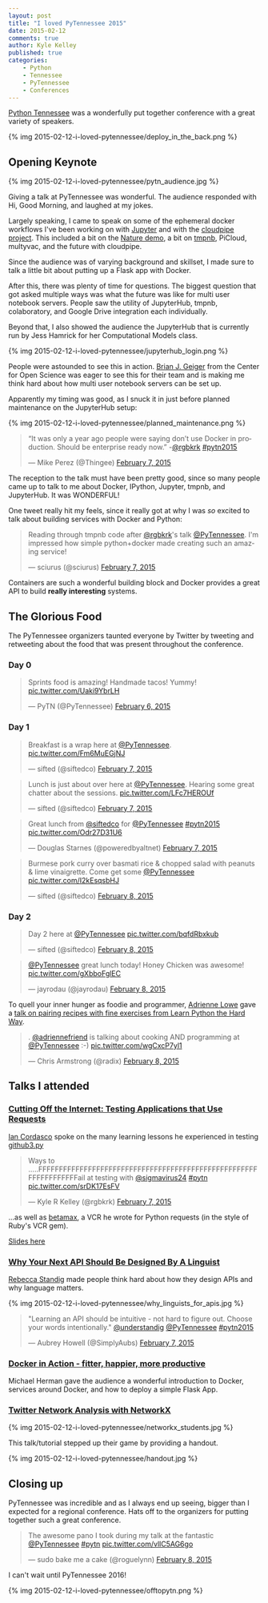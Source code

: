 ```yaml
---
layout: post
title: "I loved PyTennessee 2015"
date: 2015-02-12
comments: true
author: Kyle Kelley
published: true
categories:
    - Python
    - Tennessee
    - PyTennessee
    - Conferences
---
```


[Python Tennessee](https://www.pytennessee.org/) was a wonderfully put together conference with a great variety of speakers.

{% img 2015-02-12-i-loved-pytennessee/deploy_in_the_back.png %}

<!-- more -->

## Opening Keynote

{% img 2015-02-12-i-loved-pytennessee/pytn_audience.jpg %}

Giving a talk at PyTennessee was wonderful. The audience responded with Hi, Good Morning, and laughed at my jokes.

Largely speaking, I came to speak on some of the ephemeral docker workflows I've been working on with [Jupyter](https://github.com/jupyter) and with the [cloudpipe project](https://github.com/cloudpipe). This included a bit on the [Nature demo](https://developer.rackspace.com/blog/how-did-we-serve-more-than-20000-ipython-notebooks-for-nature/), a bit on [tmpnb](https://github.com/jupyter/tmpnb), PiCloud, multyvac, and the future with cloudpipe.

Since the audience was of varying background and skillset, I made sure to talk a little bit about putting up a Flask app with Docker.

After this, there was plenty of time for questions. The biggest question that got asked multiple ways was what the future was like for multi user notebook servers. People saw the utility of JupyterHub, tmpnb, colaboratory, and Google Drive integration each individually.

Beyond that, I also showed the audience the JupyterHub that is currently run by Jess Hamrick for her Computational Models class.

{% img 2015-02-12-i-loved-pytennessee/jupyterhub_login.png  %}

People were astounded to see this in action. [Brian J. Geiger](https://twitter.com/thefoodgeek) from the Center for Open Science was eager to see this for their team and is making me think hard about how multi user notebook servers can be set up.

Apparently my timing was good, as I snuck it in just before planned maintenance on the JupyterHub setup:

{% img 2015-02-12-i-loved-pytennessee/planned_maintenance.png %}

<blockquote class="twitter-tweet" lang="en"><p>“It was only a year ago people were saying don’t use Docker in production. Should be enterprise ready now.” -<a href="https://twitter.com/rgbkrk">@rgbkrk</a> <a href="https://twitter.com/hashtag/pytn2015?src=hash">#pytn2015</a></p>&mdash; Mike Perez (@Thingee) <a href="https://twitter.com/Thingee/status/564089026312159232">February 7, 2015</a></blockquote>
<script async src="//platform.twitter.com/widgets.js" charset="utf-8"></script>

The reception to the talk must have been pretty good, since so many people came up to talk to me about Docker, IPython, Jupyter, tmpnb, and JupyterHub. It was WONDERFUL!

One tweet really hit my feels, since it really got at why I was *so* excited to talk about building services with Docker and Python:

<blockquote class="twitter-tweet" lang="en"><p>Reading through tmpnb code after <a href="https://twitter.com/rgbkrk">@rgbkrk</a>&#39;s talk <a href="https://twitter.com/PyTennessee">@PyTennessee</a>. I&#39;m impressed how simple python+docker made creating such an amazing service!</p>&mdash; sciurus (@sciurus) <a href="https://twitter.com/sciurus/status/564100686888337411">February 7, 2015</a></blockquote>
<script async src="//platform.twitter.com/widgets.js" charset="utf-8"></script>

Containers are such a wonderful building block and Docker provides a great API to build **really interesting** systems.

## The Glorious Food

The PyTennessee organizers taunted everyone by Twitter by tweeting and retweeting about the food that was present throughout the conference.

### Day 0

<blockquote class="twitter-tweet" lang="en"><p>Sprints food is amazing! Handmade tacos! Yummy! <a href="http://t.co/Uaki9YbrLH">pic.twitter.com/Uaki9YbrLH</a></p>&mdash; PyTN (@PyTennessee) <a href="https://twitter.com/PyTennessee/status/563847755253448705">February 6, 2015</a></blockquote>
<script async src="//platform.twitter.com/widgets.js" charset="utf-8"></script>

### Day 1

<blockquote class="twitter-tweet" lang="en"><p>Breakfast is a wrap here at <a href="https://twitter.com/PyTennessee">@PyTennessee</a>. <a href="http://t.co/Fm6MuEGjNJ">pic.twitter.com/Fm6MuEGjNJ</a></p>&mdash; sifted (@siftedco) <a href="https://twitter.com/siftedco/status/564100088545304576">February 7, 2015</a></blockquote>
<script async src="//platform.twitter.com/widgets.js" charset="utf-8"></script>

<blockquote class="twitter-tweet" lang="en"><p>Lunch is just about over here at <a href="https://twitter.com/PyTennessee">@PyTennessee</a>. Hearing some great chatter about the sessions. <a href="http://t.co/LFc7HEROUf">pic.twitter.com/LFc7HEROUf</a></p>&mdash; sifted (@siftedco) <a href="https://twitter.com/siftedco/status/564134854124523520">February 7, 2015</a></blockquote>
<script async src="//platform.twitter.com/widgets.js" charset="utf-8"></script>

<blockquote class="twitter-tweet" lang="en"><p>Great lunch from <a href="https://twitter.com/siftedco">@siftedco</a> for <a href="https://twitter.com/PyTennessee">@PyTennessee</a> <a href="https://twitter.com/hashtag/pytn2015?src=hash">#pytn2015</a> <a href="http://t.co/Odr27D31U6">pic.twitter.com/Odr27D31U6</a></p>&mdash; Douglas Starnes (@poweredbyaltnet) <a href="https://twitter.com/poweredbyaltnet/status/564129900559613952">February 7, 2015</a></blockquote>
<script async src="//platform.twitter.com/widgets.js" charset="utf-8"></script>

<blockquote class="twitter-tweet" lang="en"><p>Burmese pork curry over basmati rice &amp; chopped salad with peanuts &amp; lime vinaigrette. Come get some <a href="https://twitter.com/PyTennessee">@PyTennessee</a> <a href="http://t.co/I2kEsqsbHJ">pic.twitter.com/I2kEsqsbHJ</a></p>&mdash; sifted (@siftedco) <a href="https://twitter.com/siftedco/status/564214595644973056">February 8, 2015</a></blockquote>
<script async src="//platform.twitter.com/widgets.js" charset="utf-8"></script>

### Day 2

<blockquote class="twitter-tweet" lang="en"><p>Day 2 here at <a href="https://twitter.com/PyTennessee">@PyTennessee</a> <a href="http://t.co/bqfdRbxkub">pic.twitter.com/bqfdRbxkub</a></p>&mdash; sifted (@siftedco) <a href="https://twitter.com/siftedco/status/564429136672722944">February 8, 2015</a></blockquote>
<script async src="//platform.twitter.com/widgets.js" charset="utf-8"></script>

<blockquote class="twitter-tweet" lang="en"><p><a href="https://twitter.com/PyTennessee">@PyTennessee</a> great lunch today! Honey Chicken was awesome! <a href="http://t.co/gXbboFglEC">pic.twitter.com/gXbboFglEC</a></p>&mdash; jayrodau (@jayrodau) <a href="https://twitter.com/jayrodau/status/564494507295916032">February 8, 2015</a></blockquote>
<script async src="//platform.twitter.com/widgets.js" charset="utf-8"></script>

To quell your inner hunger as foodie and programmer, [Adrienne Lowe](https://twitter.com/adriennefriend) gave a [talk on pairing recipes with fine exercises from Learn Python the Hard Way](https://www.pytennessee.org/schedule/presentation/76/).

<blockquote class="twitter-tweet" lang="en"><p>. <a href="https://twitter.com/adriennefriend">@adriennefriend</a> is talking about cooking AND programming at <a href="https://twitter.com/PyTennessee">@PyTennessee</a> :-) <a href="http://t.co/wgCxcP7yl1">pic.twitter.com/wgCxcP7yl1</a></p>&mdash; Chris Armstrong (@radix) <a href="https://twitter.com/radix/status/564514572070309889">February 8, 2015</a></blockquote>
<script async src="//platform.twitter.com/widgets.js" charset="utf-8"></script>

## Talks I attended

### [Cutting Off the Internet: Testing Applications that Use Requests](https://www.pytennessee.org/schedule/presentation/54/)

[Ian Cordasco](https://twitter.com/sigmavirus24) spoke on the many learning lessons he experienced in testing [github3.py](https://github.com/sigmavirus24/github3.py)

<blockquote class="twitter-tweet" lang="en"><p>Ways to .....FFFFFFFFFFFFFFFFFFFFFFFFFFFFFFFFFFFFFFFFFFFFFFFFFFFFFFFFFFFFFFFFFail at testing with <a href="https://twitter.com/sigmavirus24">@sigmavirus24</a> <a href="https://twitter.com/hashtag/pytn?src=hash">#pytn</a> <a href="http://t.co/srDK17EsFV">pic.twitter.com/srDK17EsFV</a></p>&mdash; Kyle R Kelley (@rgbkrk) <a href="https://twitter.com/rgbkrk/status/564154607744856064">February 7, 2015</a></blockquote>
<script async src="//platform.twitter.com/widgets.js" charset="utf-8"></script>

...as well as [betamax](https://github.com/sigmavirus24/betamax), a VCR he wrote for Python requests (in the style of Ruby's VCR gem).

[Slides here](https://speakerdeck.com/sigmavirus24/cutting-off-the-internet-testing-applications-that-use-requests)

### [Why Your Next API Should Be Designed By A Linguist](https://www.pytennessee.org/schedule/presentation/82/)

[Rebecca Standig](https://twitter.com/understandig) made people think hard about how they design APIs and why language matters.

{% img 2015-02-12-i-loved-pytennessee/why_linguists_for_apis.jpg %}

<blockquote class="twitter-tweet" lang="en"><p>&quot;Learning an API should be intuitive - not hard to figure out. Choose your words intentionally.&quot; <a href="https://twitter.com/understandig">@understandig</a> <a href="https://twitter.com/PyTennessee">@PyTennessee</a> <a href="https://twitter.com/hashtag/pytn2015?src=hash">#pytn2015</a></p>&mdash; Aubrey Howell (@SimplyAubs) <a href="https://twitter.com/SimplyAubs/status/564185914860371969">February 7, 2015</a></blockquote>
<script async src="//platform.twitter.com/widgets.js" charset="utf-8"></script>

### [Docker in Action - fitter, happier, more productive](https://www.pytennessee.org/schedule/presentation/51/)

Michael Herman gave the audience a wonderful introduction to Docker, services around Docker, and how to deploy a simple Flask App.

### [Twitter Network Analysis with NetworkX](https://www.pytennessee.org/schedule/presentation/52/)

{% img 2015-02-12-i-loved-pytennessee/networkx_students.jpg %}

This talk/tutorial stepped up their game by providing a handout.

{% img 2015-02-12-i-loved-pytennessee/handout.jpg %}

## Closing up

PyTennessee was incredible and as I always end up seeing, bigger than I expected for a regional conference. Hats off to the organizers for putting together such a great conference.

<blockquote class="twitter-tweet" lang="en"><p>The awesome pano I took during my talk at the fantastic <a href="https://twitter.com/PyTennessee">@PyTennessee</a> <a href="https://twitter.com/hashtag/pytn?src=hash">#pytn</a> <a href="http://t.co/vllC5AG6go">pic.twitter.com/vllC5AG6go</a></p>&mdash; sudo bake me a cake (@roguelynn) <a href="https://twitter.com/roguelynn/status/564567652442861568">February 8, 2015</a></blockquote>
<script async src="//platform.twitter.com/widgets.js" charset="utf-8"></script>

I can't wait until PyTennessee 2016!

{% img 2015-02-12-i-loved-pytennessee/offtopytn.png %}
